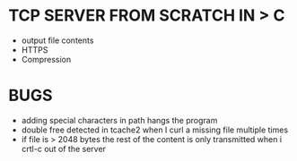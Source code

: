 # TCP SERVER FROM SCRATCH IN > C
- output file contents
- HTTPS
- Compression

# BUGS
- adding special characters in path hangs the program
- double free detected in tcache2 when I curl a missing file multiple times 
- if file is > 2048 bytes the rest of the content is only transmitted when i crtl-c out of the server
